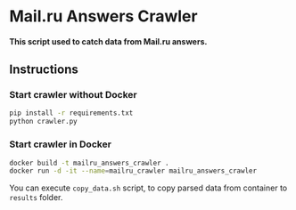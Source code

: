 # Mail.ru Answers Crawler

#### This script used to catch data from Mail.ru answers.

## Instructions

### Start crawler without Docker

```bash
pip install -r requirements.txt
python crawler.py
```

### Start crawler in Docker

```bash
docker build -t mailru_answers_crawler .
docker run -d -it --name=mailru_crawler mailru_answers_crawler
```

You can execute `copy_data.sh` script, to copy parsed data from container to `results` folder.